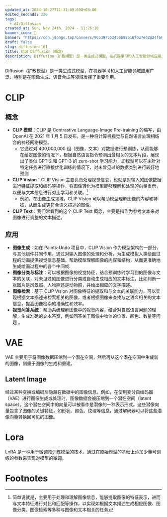 ```yaml
---
updated_at: 2024-10-27T11:31:09.698+08:00
edited_seconds: 220
tags:
  - AI/Diffusion
created_at: Sun, Nov 24th, 2024 - 11:26:10
banner_icon: 🌹
banner: "https://cdn.jsongo.top/banners/96539755245eb88510f037ed2d24f60d.jpeg"
draft: false
slug: diffusion-101
title: 初识 Diffusion（概念）
description: Diffusion（扩散模型）是一类生成式模型，在机器学习和人工智能领域应用广泛，特别是在图像生成、语音合成等领域发挥了重要作用。
---
```

Diffusion（扩散模型）是一类生成式模型，在机器学习和人工智能领域应用广泛，特别是在图像生成、语音合成等领域发挥了重要作用。
# CLIP
## 概念
 - **CLIP 模型**：CLIP 是 Contrastive Language-Image Pre-training 的缩写，由 OpenAI 在 2021 年 1 月 5 日发布，是一种将计算机视觉与自然语言处理相结合的神经网络模型。
	 - 它通过对 400,000,000 组（图像，文本）对数据进行预训练，从而能够在给定图像的情况下，根据自然语言指令预测出最相关的文本片段，展现出了类似 GPT-2 和 GPT-3 的 zero-shot 学习能力，即模型可以在未针对特定任务进行直接优化训练的情况下，对未曾见过的数据类别进行较好地预测
- **CLIP Vision**：CLIP Vision 主要负责处理视觉信息，也就是对输入的图像数据进行特征提取和编码等操作，将图像转化为模型能够理解和处理的向量表示，以便与文本信息进行对比学习和关联。[^1]
	- 例如，在图像生成领域，CLIP Vision 可以帮助模型理解图像的内容和特征，从而生成更符合语义描述的图像。
- **CLIP Text**：我们常看到的这个 CLIP Text 概念，主要是指作为参考文本来对图像进行调整的文本描述。
## 应用
- **图像生成**：如在 Paints-Undo 项目中，CLIP Vision 作为模型架构的一部分，与其他组件共同作用，通过对输入图像的处理和分析，为生成模拟人类绘画过程的动画提供视觉信息基础，帮助模型理解图像的内容和结构，从而更准确地生成绘画过程中的各个中间帧.
- **图像分类与标注**：可以根据图像的视觉特征，结合预训练时学习到的图像与文本的关联，对未见过的图像进行分类或自动生成相应的文本标注，比如判断一张图片是风景照、人物照还是动物照，并给出相应的文字描述。
- **图像检索**：基于 CLIP Vision 对图像特征的提取和与文本的关联能力，可以实现根据文本描述来检索相关的图像，或者根据图像来查找与之语义相关的文本信息，提高图像检索的准确性和效率。
- **视觉问答系统**：帮助系统理解图像中的视觉内容，结合对自然语言问题的理解，生成准确的文本答案，例如回答关于图像中物体的位置、颜色、数量等问题 。
# VAE
VAE 主要用于将图像数据压缩到一个潜在空间，然后再从这个潜在空间中生成新的图像，侧重于图像的生成和重建。
## Latent Image
经过某种变换或编码后隐藏在数据中的图像信息。例如，在使用变分自编码器（VAE）进行图像生成或处理时，图像数据会被压缩到一个潜在空间（latent space），这个潜在空间中的向量可以被看作是潜像的一种表示形式。这些潜像向量包含了图像的关键特征，如形状、颜色、纹理等信息，通过解码器可以将这些潜像向量转换回可见的图像。
# Lora
LoRA 是一种用于微调预训练模型的技术，通过在原始模型的基础上添加少量可训练的参数来实现对模型的微调。
# Footnotes

[^1]: 简单说就是，主要用于处理和理解图像信息，能够提取图像的特征表示，进而与文本特征进行对比和匹配等操作，以实现如根据文本描述生成相应图像、图像分类、图像检索等多种与图像和文本相关的任务
